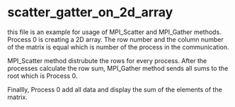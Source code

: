 # scatter_gatter_on_2d_array

this file is an example for usage of MPI_Scatter and MPI_Gather methods.
Process 0 is creating a 2D array. The row number and the column number of the matrix is equal which is number of the process in the communication.

MPI_Scatter method distrubute the rows for every process.
After the processes calculate the row sum, MPI_Gather method sends all sums to the root which is Process 0.

Finallly, Process 0 add all data and display the sum of the elements of the matrix.
